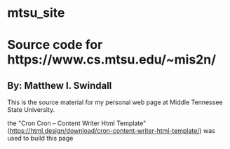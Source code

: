 # mtsu_site

<h1>Source code for https://www.cs.mtsu.edu/~mis2n/</h1>

<h2>By: Matthew I. Swindall</h2>

This is the source material for my personal web page at Middle Tennessee State University.

the "Cron Cron – Content Writer Html Template" (https://html.design/download/cron-content-writer-html-template/)  was used to build this page
